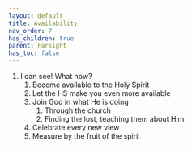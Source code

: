 ```yaml
---
layout: default
title: Availability 
nav_order: 7
has_children: true
parent: Farsight
has_toc: false
---
```


1. I can see! What now?
    1. Become available to the Holy Spirit
    1. Let the HS make you even more available
    1. Join God in what He is doing
        1. Through the church
        1. Finding the lost, teaching them about Him
    1. Celebrate every new view
    1. Measure by the fruit of the spirit 